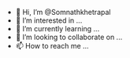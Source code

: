 - 👋 Hi, I’m @Somnathkhetrapal
- 👀 I’m interested in ...
- 🌱 I’m currently learning ...
- 💞️ I’m looking to collaborate on ...
- 📫 How to reach me ...

<!---
Somnathkhetrapal/Somnathkhetrapal is a ✨ special ✨ repository because its `README.md` (this file) appears on your GitHub profile.
You can click the Preview link to take a look at your changes.
--->
